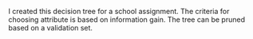 I created this decision tree for a school assignment.
The criteria for choosing attribute is based on information gain.
The tree can be pruned based on a validation set.